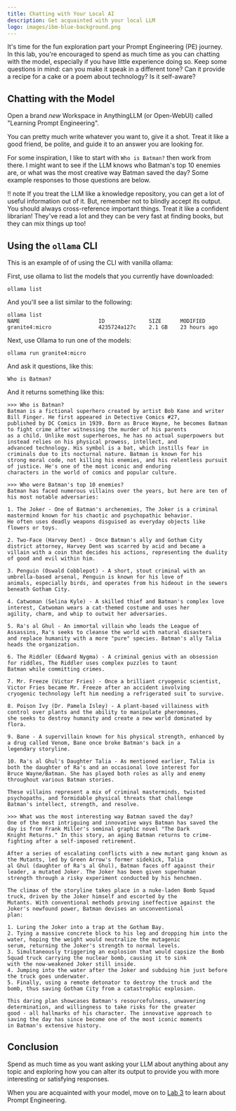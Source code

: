 ```yaml
---
title: Chatting with Your Local AI
description: Get acquainted with your local LLM
logo: images/ibm-blue-background.png
---
```


It's time for the fun exploration part your Prompt Engineering (PE) journey. In this lab, you're encouraged to spend as much time as you can chatting with the model, especially if you have little experience doing so. Keep some questions in mind: can you make it speak in a different tone? Can it provide a recipe for a cake or a poem about technology? Is it self-aware?

## Chatting with the Model

Open a brand _new_ Workspace in AnythingLLM (or Open-WebUI) called "Learning Prompt Engineering".

You can pretty much write whatever you want to, give it a shot. Treat it like a good friend, be polite,
and guide it to an answer you are looking for.

For some inspiration, I like to start with `Who is Batman?` then work from there. I might want to see if the LLM knows who
Batman's top 10 enemies are, or what was the most creative way Batman saved the day? Some example responses to those questions are below.

!! note
    If you treat the LLM like a knowledge repository, you can get a lot of useful information out of it. But, remember not to
    blindly accept its output. You should always cross-reference important things. Treat it like a confident librarian! They've read
    a lot and they can be very fast at finding books, but they can mix things up too!

## Using the `ollama` CLI

This is an example of of using the CLI with vanilla ollama:

First, use ollama to list the models that you currently have downloaded:
```
ollama list
```
And you'll see a list similar to the following:
```
ollama list
NAME                         ID              SIZE      MODIFIED           
granite4:micro               4235724a127c    2.1 GB    23 hours ago 
```
Next, use Ollama to run one of the models:

```
ollama run granite4:micro
```
And ask it questions, like this:
```
Who is Batman?
```
And it returns something like this:
```
>>> Who is Batman?
Batman is a fictional superhero created by artist Bob Kane and writer Bill Finger. He first appeared in Detective Comics #27,
published by DC Comics in 1939. Born as Bruce Wayne, he becomes Batman to fight crime after witnessing the murder of his parents
as a child. Unlike most superheroes, he has no actual superpowers but instead relies on his physical prowess, intellect, and
advanced technology. His symbol is a bat, which instills fear in criminals due to its nocturnal nature. Batman is known for his
strong moral code, not killing his enemies, and his relentless pursuit of justice. He's one of the most iconic and enduring
characters in the world of comics and popular culture.
```

```
>>> Who were Batman's top 10 enemies?
Batman has faced numerous villains over the years, but here are ten of his most notable adversaries:

1. The Joker - One of Batman's archenemies, The Joker is a criminal mastermind known for his chaotic and psychopathic behavior.
He often uses deadly weapons disguised as everyday objects like flowers or toys.

2. Two-Face (Harvey Dent) - Once Batman's ally and Gotham City district attorney, Harvey Dent was scarred by acid and became a
villain with a coin that decides his actions, representing the duality of good and evil within him.

3. Penguin (Oswald Cobblepot) - A short, stout criminal with an umbrella-based arsenal, Penguin is known for his love of
animals, especially birds, and operates from his hideout in the sewers beneath Gotham City.

4. Catwoman (Selina Kyle) - A skilled thief and Batman's complex love interest, Catwoman wears a cat-themed costume and uses her
agility, charm, and whip to outwit her adversaries.

5. Ra's al Ghul - An immortal villain who leads the League of Assassins, Ra's seeks to cleanse the world with natural disasters
and replace humanity with a more "pure" species. Batman's ally Talia heads the organization.

6. The Riddler (Edward Nygma) - A criminal genius with an obsession for riddles, The Riddler uses complex puzzles to taunt
Batman while committing crimes.

7. Mr. Freeze (Victor Fries) - Once a brilliant cryogenic scientist, Victor Fries became Mr. Freeze after an accident involving
cryogenic technology left him needing a refrigerated suit to survive.

8. Poison Ivy (Dr. Pamela Isley) - A plant-based villainess with control over plants and the ability to manipulate pheromones,
she seeks to destroy humanity and create a new world dominated by flora.

9. Bane - A supervillain known for his physical strength, enhanced by a drug called Venom, Bane once broke Batman's back in a
legendary storyline.

10. Ra's al Ghul's Daughter Talia - As mentioned earlier, Talia is both the daughter of Ra's and an occasional love interest for
Bruce Wayne/Batman. She has played both roles as ally and enemy throughout various Batman stories.

These villains represent a mix of criminal masterminds, twisted psychopaths, and formidable physical threats that challenge
Batman's intellect, strength, and resolve.
```

```
>>> What was the most interesting way Batman saved the day?
One of the most intriguing and innovative ways Batman has saved the day is from Frank Miller's seminal graphic novel "The Dark
Knight Returns." In this story, an aging Batman returns to crime-fighting after a self-imposed retirement.

After a series of escalating conflicts with a new mutant gang known as the Mutants, led by Green Arrow's former sidekick, Talia
al Ghul (daughter of Ra's al Ghul), Batman faces off against their leader, a mutated Joker. The Joker has been given superhuman
strength through a risky experiment conducted by his henchmen.

The climax of the storyline takes place in a nuke-laden Bomb Squad truck, driven by the Joker himself and escorted by the
Mutants. With conventional methods proving ineffective against the Joker's newfound power, Batman devises an unconventional
plan:

1. Luring the Joker into a trap at the Gotham Bay.
2. Tying a massive concrete block to his leg and dropping him into the water, hoping the weight would neutralize the mutagenic
serum, returning the Joker's strength to normal levels.
3. Simultaneously triggering an explosion that would capsize the Bomb Squad truck carrying the nuclear bomb, causing it to sink
with the now-weakened Joker still inside.
4. Jumping into the water after the Joker and subduing him just before the truck goes underwater.
5. Finally, using a remote detonator to destroy the truck and the bomb, thus saving Gotham City from a catastrophic explosion.

This daring plan showcases Batman's resourcefulness, unwavering determination, and willingness to take risks for the greater
good - all hallmarks of his character. The innovative approach to saving the day has since become one of the most iconic moments
in Batman's extensive history.
```

## Conclusion

Spend as much time as you want asking your LLM about anything about any topic and exploring how you can alter its output to provide you with more interesting or satisfying responses.

When you are acquainted with your model, move on to [Lab 3](https://ibm.github.io/opensource-ai-workshop/lab-3/) to learn about Prompt Engineering.

<script data-goatcounter="https://tracker.asgharlabs.io/count"
        async src="//tracker.asgharlabs.io/count.js"></script>
